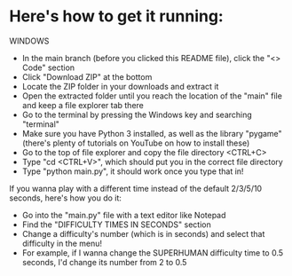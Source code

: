 # Here's how to get it running:

WINDOWS
- In the main branch (before you clicked this README file), click the "<> Code" section
- Click "Download ZIP" at the bottom
- Locate the ZIP folder in your downloads and extract it
- Open the extracted folder until you reach the location of the "main" file and keep a file explorer tab there
- Go to the terminal by pressing the Windows key and searching "terminal"
- Make sure you have Python 3 installed, as well as the library "pygame" (there's plenty of tutorials on YouTube on how to install these)
- Go to the top of file explorer and copy the file directory <CTRL+C>
- Type "cd <CTRL+V>", which should put you in the correct file directory
- Type "python main.py", it should work once you type that in!

If you wanna play with a different time instead of the default 2/3/5/10 seconds, here's how you do it:
- Go into the "main.py" file with a text editor like Notepad
- Find the "DIFFICULTY TIMES IN SECONDS" section
- Change a difficulty's number (which is in seconds) and select that difficulty in the menu!
- For example, if I wanna change the SUPERHUMAN difficulty time to 0.5 seconds, I'd change its number from 2 to 0.5
